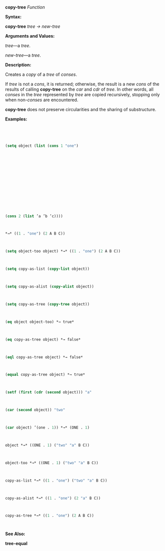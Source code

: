 **copy-tree** *Function* 



**Syntax:** 



**copy-tree** *tree → new-tree* 



**Arguments and Values:** 



*tree*—a *tree*. 



*new-tree*—a *tree*. 



**Description:** 



Creates a *copy* of a *tree* of *conses*. 



If *tree* is not a *cons*, it is returned; otherwise, the result is a new *cons* of the results of calling **copy-tree** on the *car* and *cdr* of *tree*. In other words, all *conses* in the *tree* represented by *tree* are copied recursively, stopping only when non-*conses* are encountered. 



**copy-tree** does not preserve circularities and the sharing of substructure. 



**Examples:**
```lisp
 



(setq object (list (cons 1 "one") 







 



 



(cons 2 (list ’a ’b ’c)))) 



*→* ((1 . "one") (2 A B C)) 



(setq object-too object) *→* ((1 . "one") (2 A B C)) 



(setq copy-as-list (copy-list object)) 



(setq copy-as-alist (copy-alist object)) 



(setq copy-as-tree (copy-tree object)) 



(eq object object-too) *→ true* 



(eq copy-as-tree object) *→ false* 



(eql copy-as-tree object) *→ false* 



(equal copy-as-tree object) *→ true* 



(setf (first (cdr (second object))) "a" 



(car (second object)) "two" 



(car object) ’(one . 1)) *→* (ONE . 1) 



object *→* ((ONE . 1) ("two" "a" B C)) 



object-too *→* ((ONE . 1) ("two" "a" B C)) 



copy-as-list *→* ((1 . "one") ("two" "a" B C)) 



copy-as-alist *→* ((1 . "one") (2 "a" B C)) 



copy-as-tree *→* ((1 . "one") (2 A B C)) 




```
**See Also:** 



**tree-equal** 



